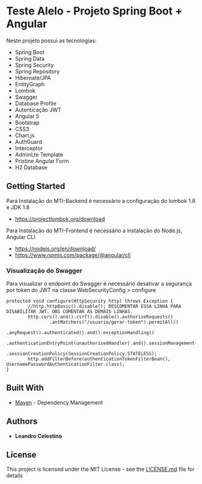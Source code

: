 # Teste Alelo - Projeto Spring Boot + Angular

Neste projeto possui as tecnologias:
* Spring Boot
* Spring Data
* Spring Security
* Spring Repository
* Hibernate/JPA
* EntityGraph
* Lombok
* Swagger
* Database Profile
* Autenticação JWT
* Angular 5
* Bootstrap
* CSS3
* Chart.js
* AuthGuard
* Interceptor
* AdminLte Template
* Pristine Angular Form
* H2 Database

## Getting Started

Para Instalação do MTI-Backend é necessário a configuração do lombok 1.8 e JDK 1.8
* https://projectlombok.org/download

Para Instalação do MTI-Frontend é necessário a instalação do Node.js, Angular CLI
* https://nodejs.org/en/download/
* https://www.npmjs.com/package/@angular/cli

### Visualização do Swagger

Para visualizar o endpoint do Swagger é necessário desativar a segurança por token do JWT na classe WebSecurityConfig > configure

```
protected void configure(HttpSecurity http) throws Exception {
		//http.httpBasic().disable(); DESCOMENTAR ESSA LINHA PARA DISABILITAR JWT. OBS COMENTAR AS DEMAIS LINHAS.
		http.cors().and().csrf().disable().authorizeRequests()
				.antMatchers("/usuario/gerar-token").permitAll()
				.anyRequest().authenticated().and().exceptionHandling()
				.authenticationEntryPoint(unauthorizedHandler).and().sessionManagement()
				.sessionCreationPolicy(SessionCreationPolicy.STATELESS);
		http.addFilterBefore(authenticationTokenFilterBean(), UsernamePasswordAuthenticationFilter.class);
}
```

## Built With
* [Maven](https://maven.apache.org/) - Dependency Management

## Authors

* **Leandro Celestino**

## License

This project is licensed under the MIT License - see the [LICENSE.md](LICENSE.md) file for details

